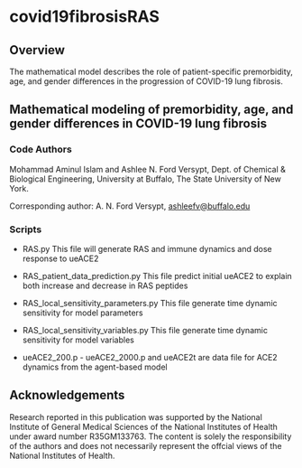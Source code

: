 # covid19fibrosisRAS

## Overview 
The mathematical model describes the role of patient-specific premorbidity, age, and gender differences in the progression of COVID-19 lung fibrosis.

## Mathematical modeling of premorbidity, age, and gender differences in COVID-19 lung fibrosis
### Code Authors
Mohammad Aminul Islam and Ashlee N. Ford Versypt, 
Dept. of Chemical & Biological Engineering,
University at Buffalo, The State University of New York.

Corresponding author: A. N. Ford Versypt, ashleefv@buffalo.edu

### Scripts

* RAS.py This file will generate RAS and immune dynamics and dose response to ueACE2

* RAS_patient_data_prediction.py This file predict initial ueACE2 to explain both increase and decrease in RAS peptides

* RAS_local_sensitivity_parameters.py This file generate time dynamic sensitivity for model parameters

* RAS_local_sensitivity_variables.py This file generate time dynamic sensitivity for model variables

* ueACE2_200.p - ueACE2_2000.p and ueACE2t are data file for ACE2 dynamics from the agent-based model

## Acknowledgements
Research reported in this publication was supported by the National Institute of General Medical Sciences of the National Institutes of Health under award number R35GM133763. The content is solely the responsibility of the authors and does not necessarily represent the offcial views of the National Institutes of Health.
